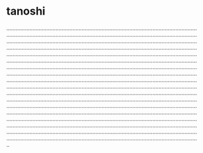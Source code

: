 # tanoshi

..........................................................................................................................................................................................................................................................................................................................................................................................................................................................................................................................................................................................................................................................................................................................................................................................................................................................................................................................................................................................................................................................................................................................................................................................................................................................................................................................................................................................................................................................................................................................................................................................................................................................................................................................................................................................................................................................................................................................................................................................................................................................................................................................................................................................................................................................................................................................